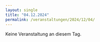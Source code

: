 ```yaml
---
layout: single
title: "04.12.2024"
permalink: /veranstaltungen/2024/12/04/
---
```


Keine Veranstaltung an diesem Tag.
